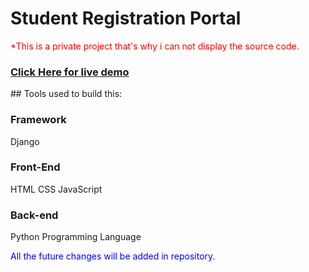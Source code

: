 # Student Registration Portal

<p style="color:red;">*This is a private project that's why i can not display the source code.</p>
<a href="https://registrationportal.pythonanywhere.com/" target="_blank"><h3>Click Here for live demo</h3></a>
## Tools used to build this:

### Framework
Django

### Front-End
HTML
CSS
JavaScript

### Back-end
Python Programming Language

<p style="color:blue;">All the future changes will be added in repository.</p>
